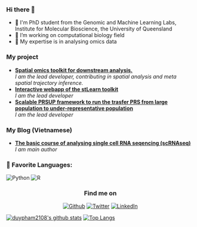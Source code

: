 ### Hi there 👋

- 🔭 I'm PhD student from the Genomic and Machine Learning Labs, Institute for Molecular Bioscience, the University of Queensland
- 🌱 I’m working on computational biology field
- 👯 My expertise is in analysing omics data

<h3>My project</h3>
<ul>
  <li><a href="https://github.com/BiomedicalMachineLearning/stLearn"><b>Spatial omics toolkit for downstream analysis.</b></a><br/><i>I am the lead developer, contributing in spatial analysis and meta spatial trajectory inference.</i></li>
  <li><a href="https://github.com/BiomedicalMachineLearning/stlearn_interactive"><b>Interactive webapp of the stLearn toolkit</b></a><br/><i>I am the lead developer</i></li>
  <li><a href="https://github.com/BiomedicalMachineLearning/VGP"><b>Scalable PRSUP framework to run the trasfer PRS from large population to under-representative population </b></a><br/><i>I am the lead developer</i></li>
</ul>
<h3>My Blog (Vietnamese)</h3>
<ul>
  <li><a href="https://rnaseqcoban.github.io/"><b>The basic course of analysing single cell RNA seqencing (scRNAseq)</b></a><br/><i>I am main author</i></li>
</ul>
<h3>📄 Favorite Languages:</h3>
<p>
<a target="_blank"><img alt="Python" src="https://img.shields.io/badge/Python-%2312100E.svg?logo=python&style=for-the-badge&logoColor=yellow"/></a> 
<a target="_blank"><img alt="R" src="https://img.shields.io/badge/R-%2312100E.svg?logo=R&style=for-the-badge&logoColor=blue"/></a> 
  
</p>

<h3 align="center">Find me on</h3>
<p align="center"><a 
href="https://github.com/duypham2108" target="_blank"><img alt="Github" 
src="https://img.shields.io/badge/GitHub-%2312100E.svg?&style=for-the-badge&logo=Github&logoColor=white" /></a> <a 
href="https://twitter.com/DuyTruongPham" target="_blank"><img alt="Twitter" 
src="https://img.shields.io/badge/twitter-%2312100E.svg?&style=for-the-badge&logo=twitter&logoColor=blue" /></a> <a 
href="https://www.linkedin.com/in/duy-pham2108" target="_blank"><img alt="LinkedIn" 
src="https://img.shields.io/badge/linkedin-%2312100E.svg?&style=for-the-badge&logo=linkedin&logoColor=blue" /></a>
</p>

[![duypham2108's github stats](https://github-readme-stats.vercel.app/api?username=duypham2108&hide=issues&show_icons=true)](https://github.com/duypham2108)
[![Top Langs](https://github-readme-stats.vercel.app/api/top-langs/?username=duypham2108&layout=compact)](https://github.com/duypham2108)
